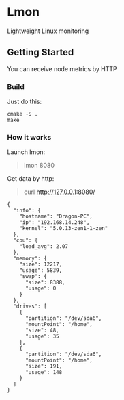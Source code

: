 # Lmon

Lightweight Linux monitoring

## Getting Started

You can receive node metrics by HTTP

### Build

Just do this:

```
cmake -S .
make
```

### How it works

Launch lmon:

> lmon 8080

Get data by http:

> curl http://127.0.0.1:8080/

```
{
  "info": {
    "hostname": "Dragon-PC",
    "ip": "192.168.14.248",
    "kernel": "5.0.13-zen1-1-zen"
  },
  "cpu": {
    "load_avg": 2.07
  },
  "memory": {
    "size": 12217,
    "usage": 5839,
    "swap": {
      "size": 8388,
      "usage": 0
    }
  },
  "drives": [
    {
      "partition": "/dev/sda6",
      "mountPoint": "/home",
      "size": 48,
      "usage": 35
    },
    {
      "partition": "/dev/sda6",
      "mountPoint": "/home",
      "size": 191,
      "usage": 148
    }
  ]
}
```

